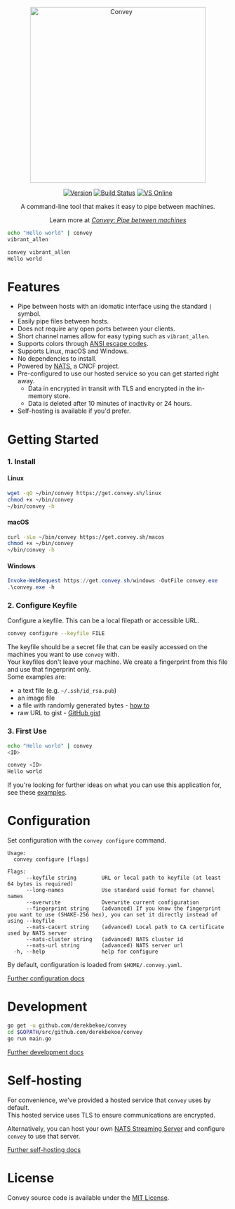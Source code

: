 <p align="center">
  <img 
    src="https://derekb.blob.core.windows.net/public/convey_1.svg" 
    width="400" border="0" alt="Convey">
</p>
<p align="center">
<a href="https://github.com/derekbekoe/convey/releases"><img src="https://img.shields.io/github/release/derekbekoe/convey.svg?style=flat-square&logo=github&color=%236C63FF" alt="Version"></a>
<a href="https://travis-ci.org/derekbekoe/convey"><img src="https://img.shields.io/travis/derekbekoe/convey/master.svg?style=flat-square&logo=travis" alt="Build Status"></a>
<a href="https://online.visualstudio.com/environments/new?name=👏%20Convey&repo=derekbekoe/convey"><img src="https://img.shields.io/static/v1?style=flat-square&logo=microsoft&label=VS%20Online&message=Create&color=blue" alt="VS Online"></a>
</p>
<div align="center">
<p>A command-line tool that makes it easy to pipe between machines.</p>
<p>Learn more at <a href="https://blog.derekbekoe.com/convey"><em>Convey: Pipe between machines</em></a></p>
</div>

```bash
echo "Hello world" | convey
vibrant_allen
```
```bash
convey vibrant_allen
Hello world
```

# Features

- Pipe between hosts with an idomatic interface using the standard `|` symbol.
- Easily pipe files between hosts.
- Does not require any open ports between your clients.
- Short channel names allow for easy typing such as `vibrant_allen`.
- Supports colors through [ANSI escape codes](https://en.wikipedia.org/wiki/ANSI_escape_code#Colors).
- Supports Linux, macOS and Windows.
- No dependencies to install.
- Powered by [NATS](https://nats.io/), a CNCF project.
- Pre-configured to use our hosted service so you can get started right away.
  - Data in encrypted in transit with TLS and encrypted in the in-memory store.
  - Data is deleted after 10 minutes of inactivity or 24 hours.
- Self-hosting is available if you'd prefer.

# Getting Started

### 1. Install

#### Linux
```bash
wget -qO ~/bin/convey https://get.convey.sh/linux
chmod +x ~/bin/convey
~/bin/convey -h
```

#### macOS
```bash
curl -sLo ~/bin/convey https://get.convey.sh/macos
chmod +x ~/bin/convey
~/bin/convey -h
```

#### Windows  
```powershell
Invoke-WebRequest https://get.convey.sh/windows -OutFile convey.exe
.\convey.exe -h
```

### 2. Configure Keyfile

Configure a keyfile. This can be a local filepath or accessible URL.

```bash
convey configure --keyfile FILE
```

The keyfile should be a secret file that can be easily accessed on the machines you want to use `convey` with.  
Your keyfiles don't leave your machine. We create a fingerprint from this file and use that fingerprint only.  
Some examples are:
- a text file (e.g. `~/.ssh/id_rsa.pub`)
- an image file
- a file with randomly generated bytes - [how to](https://unix.stackexchange.com/questions/33629/how-can-i-populate-a-file-with-random-data)
- raw URL to gist - [GitHub gist](https://gist.github.com)

### 3. First Use

```bash
echo "Hello world" | convey
<ID>
```

```bash
convey <ID>
Hello world
```

If you're looking for further ideas on what you can use this application for, see these [examples](docs/examples.md).


# Configuration

Set configuration with the `convey configure` command.

```
Usage:
  convey configure [flags]

Flags:
      --keyfile string        URL or local path to keyfile (at least 64 bytes is required)
      --long-names            Use standard uuid format for channel names 
      --overwrite             Overwrite current configuration
      --fingerprint string    (advanced) If you know the fingerprint you want to use (SHAKE-256 hex), you can set it directly instead of using --keyfile
      --nats-cacert string    (advanced) Local path to CA certificate used by NATS server
      --nats-cluster string   (advanced) NATS cluster id
      --nats-url string       (advanced) NATS server url
  -h, --help                  help for configure
```

By default, configuration is loaded from `$HOME/.convey.yaml`.

[Further configuration docs](docs/configuration.md)

# Development

```bash
go get -u github.com/derekbekoe/convey
cd $GOPATH/src/github.com/derekbekoe/convey
go run main.go
```

[Further development docs](docs/development.md)

# Self-hosting

For convenience, we've provided a hosted service that `convey` uses by default.  
This hosted service uses TLS to ensure communications are encrypted.

Alternatively, you can host your own [NATS Streaming Server](https://docs.nats.io/nats-streaming-concepts/intro) and configure `convey` to use that server.

[Further self-hosting docs](docs/self-hosting.md)

# License

Convey source code is available under the [MIT License](LICENSE).
